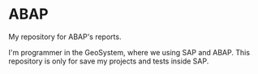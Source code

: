 # ABAP
My repository for ABAP's reports.

I'm programmer in the GeoSystem, where we using SAP and ABAP. This repository is only for save my projects and tests inside SAP.
